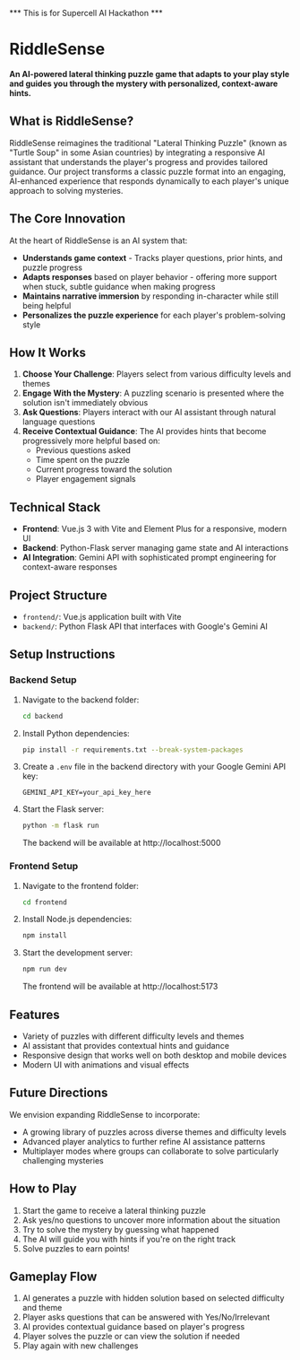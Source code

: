 *** This is for Supercell AI Hackathon ***

# RiddleSense

**An AI-powered lateral thinking puzzle game that adapts to your play style and guides you through the mystery with personalized, context-aware hints.**

## What is RiddleSense?

RiddleSense reimagines the traditional "Lateral Thinking Puzzle" (known as "Turtle Soup" in some Asian countries) by integrating a responsive AI assistant that understands the player's progress and provides tailored guidance. Our project transforms a classic puzzle format into an engaging, AI-enhanced experience that responds dynamically to each player's unique approach to solving mysteries.

## The Core Innovation

At the heart of RiddleSense is an AI system that:
- **Understands game context** - Tracks player questions, prior hints, and puzzle progress
- **Adapts responses** based on player behavior - offering more support when stuck, subtle guidance when making progress
- **Maintains narrative immersion** by responding in-character while still being helpful
- **Personalizes the puzzle experience** for each player's problem-solving style

## How It Works

1. **Choose Your Challenge**: Players select from various difficulty levels and themes
2. **Engage With the Mystery**: A puzzling scenario is presented where the solution isn't immediately obvious
3. **Ask Questions**: Players interact with our AI assistant through natural language questions
4. **Receive Contextual Guidance**: The AI provides hints that become progressively more helpful based on:
   - Previous questions asked
   - Time spent on the puzzle
   - Current progress toward the solution
   - Player engagement signals

## Technical Stack

- **Frontend**: Vue.js 3 with Vite and Element Plus for a responsive, modern UI
- **Backend**: Python-Flask server managing game state and AI interactions
- **AI Integration**: Gemini API with sophisticated prompt engineering for context-aware responses

## Project Structure

- `frontend/`: Vue.js application built with Vite
- `backend/`: Python Flask API that interfaces with Google's Gemini AI

## Setup Instructions

### Backend Setup

1. Navigate to the backend folder:
   ```bash
   cd backend
   ```

2. Install Python dependencies:
   ```bash
   pip install -r requirements.txt --break-system-packages
   ```

3. Create a `.env` file in the backend directory with your Google Gemini API key:
   ```
   GEMINI_API_KEY=your_api_key_here
   ```

4. Start the Flask server:
   ```bash
   python -m flask run
   ```
   The backend will be available at http://localhost:5000

### Frontend Setup

1. Navigate to the frontend folder:
   ```bash
   cd frontend
   ```

2. Install Node.js dependencies:
   ```bash
   npm install
   ```

3. Start the development server:
   ```bash
   npm run dev
   ```
   The frontend will be available at http://localhost:5173

## Features

- Variety of puzzles with different difficulty levels and themes
- AI assistant that provides contextual hints and guidance
- Responsive design that works well on both desktop and mobile devices
- Modern UI with animations and visual effects

## Future Directions

We envision expanding RiddleSense to incorporate:
- A growing library of puzzles across diverse themes and difficulty levels
- Advanced player analytics to further refine AI assistance patterns
- Multiplayer modes where groups can collaborate to solve particularly challenging mysteries

## How to Play

1. Start the game to receive a lateral thinking puzzle
2. Ask yes/no questions to uncover more information about the situation
3. Try to solve the mystery by guessing what happened
4. The AI will guide you with hints if you're on the right track
5. Solve puzzles to earn points!

## Gameplay Flow

1. AI generates a puzzle with hidden solution based on selected difficulty and theme
2. Player asks questions that can be answered with Yes/No/Irrelevant
3. AI provides contextual guidance based on player's progress
4. Player solves the puzzle or can view the solution if needed
5. Play again with new challenges
